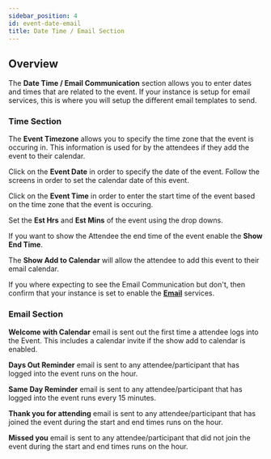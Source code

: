 ```yaml
---
sidebar_position: 4
id: event-date-email
title: Date Time / Email Section
---
```


## Overview

The **Date Time / Email Communication** section allows you to enter dates and times that are related to the event.  If your instance is setup for email services, this is where you will setup the different email templates to send.

### Time Section

The **Event Timezone** allows you to specify the time zone that the event is occuring in. This information is used for by the attendees if they add the event to their calendar.

Click on the **Event Date** in order to specify the date of the event. Follow the screens in order to set the calendar date of this event.

Click on the **Event Time** in order to enter the start time of the event based on the time zone that the event is occuring.

Set the **Est Hrs** and **Est Mins** of the event using the drop downs.

If you want to show the Attendee the end time of the event enable the **Show End Time**.

The **Show Add to Calendar** will allow the attendee to add this event to their email calendar.

If you where expecting to see the Email Communication but don't, then confirm that your instance is set to enable the **[Email](/tutorial-participants/guides/attendee-option#procedure)** services.


### Email Section

**Welcome with Calendar** email is sent out the first time a attendee logs into the Event. This includes a calendar invite if the show add to calendar is enabled.

**Days Out Reminder** email is sent to any attendee/participant that has logged into the event runs on the hour.

**Same Day Reminder** email is sent to any attendee/participant that has logged into the event runs every 15 minutes.

**Thank you for attending** email is sent to any attendee/participant that has joined the event during the start and end times runs on the hour.

**Missed you** email is sent to any attendee/participant that did not join the event during the start and end times runs on the hour.